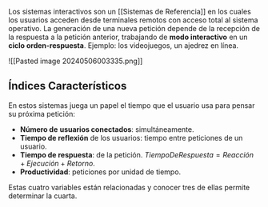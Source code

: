 Los sistemas interactivos son un [[Sistemas de Referencia]] en los cuales los usuarios acceden desde terminales remotos con acceso total al sistema operativo. La generación de una nueva petición depende de la recepción de la respuesta a la petición anterior, trabajando de **modo interactivo** en un **ciclo orden-respuesta**. Ejemplo: los videojuegos, un ajedrez en línea.

![[Pasted image 20240506003335.png]]

## Índices Característicos

En estos sistemas juega un papel el tiempo que el usuario usa para pensar su próxima petición:

- **Número de** **usuarios conectados**: simultáneamente.
- **Tiempo de reflexión** de los usuarios: tiempo entre peticiones de un usuario.
- **Tiempo de respuesta**: de la petición. $TiempoDeRespuesta = Reacción +Ejecución+Retorno$.
- **Productividad**: peticiones por unidad de tiempo.

Estas cuatro variables están relacionadas y conocer tres de ellas permite determinar la cuarta.
